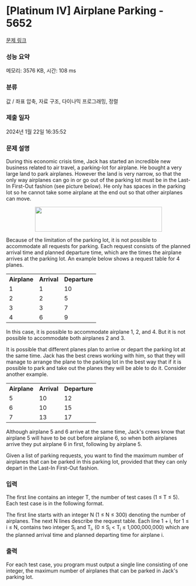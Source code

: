 # [Platinum IV] Airplane Parking - 5652 

[문제 링크](https://www.acmicpc.net/problem/5652) 

### 성능 요약

메모리: 3576 KB, 시간: 108 ms

### 분류

값 / 좌표 압축, 자료 구조, 다이나믹 프로그래밍, 정렬

### 제출 일자

2024년 1월 22일 16:35:52

### 문제 설명

<p>During this economic crisis time, Jack has started an incredible new business related to air travel, a parking-lot for airplane. He bought a very large land to park airplanes. However the land is very narrow, so that the only way airplanes can go in or go out of the parking lot must be in the Last-In First-Out fashion (see picture below). He only has spaces in the parking lot so he cannot take some airplane at the end out so that other airplanes can move.</p>

<p style="text-align: center;"><img alt="" src="https://upload.acmicpc.net/305ff4c4-70cb-4c12-a7b3-78bdc2280a0d/-/preview/" style="width: 347px; height: 68px;"></p>

<p>Because of the limitation of the parking lot, it is not possible to accommodate all requests for parking. Each request consists of the planned arrival time and planned departure time, which are the times the airplane arrives at the parking lot. An example below shows a request table for 4 planes.</p>

<table class="table table-bordered table-center-30 th-center td-center">
	<tbody>
		<tr>
			<th>Airplane</th>
			<th>Arrival</th>
			<th>Departure</th>
		</tr>
		<tr>
			<td>1</td>
			<td>1</td>
			<td>10</td>
		</tr>
		<tr>
			<td>2</td>
			<td>2</td>
			<td>5</td>
		</tr>
		<tr>
			<td>3</td>
			<td>3</td>
			<td>7</td>
		</tr>
		<tr>
			<td>4</td>
			<td>6</td>
			<td>9</td>
		</tr>
	</tbody>
</table>

<p>In this case, it is possible to accommodate airplane 1, 2, and 4. But it is not possible to accommodate both airplanes 2 and 3.</p>

<p>It is possible that different planes plan to arrive or depart the parking lot at the same time. Jack has the best crews working with him, so that they will manage to arrange the plane to the parking lot in the best way that if it is possible to park and take out the planes they will be able to do it. Consider another example.</p>

<table class="table table-bordered table-center-30 th-center td-center">
	<tbody>
		<tr>
			<th>Airplane</th>
			<th>Arrival</th>
			<th>Departure</th>
		</tr>
		<tr>
			<td>5</td>
			<td>10</td>
			<td>12</td>
		</tr>
		<tr>
			<td>6</td>
			<td>10</td>
			<td>15</td>
		</tr>
		<tr>
			<td>7</td>
			<td>13</td>
			<td>17</td>
		</tr>
	</tbody>
</table>

<p>Although airplane 5 and 6 arrive at the same time, Jack's crews know that airplane 5 will have to be out before airplane 6, so when both airplanes arrive they put airplane 6 in first, following by airplane 5.</p>

<p>Given a list of parking requests, you want to find the maximum number of airplanes that can be parked in this parking lot, provided that they can only depart in the Last-In First-Out fashion.</p>

### 입력 

 <p>The first line contains an integer T, the number of test cases (1 ≤ T ≤ 5). Each test case is in the following format.</p>

<p>The first line starts with an integer N (1 ≤ N ≤ 300) denoting the number of airplanes. The next N lines describe the request table. Each line 1 + i, for 1 ≤ i ≤ N, contains two integer S<sub>i</sub> and T<sub>i</sub>, (0 ≤ S<sub>i</sub> < T<sub>i</sub> ≤ 1,000,000,000) which are the planned arrival time and planned departing time for airplane i.</p>

### 출력 

 <p>For each test case, you program must output a single line consisting of one integer, the maximum number of airplanes that can be parked in Jack's parking lot.</p>

